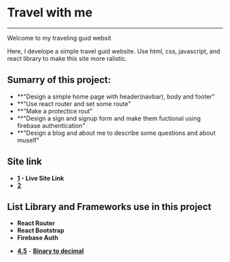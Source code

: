 # Travel with me

---

Welcome to my traveling guid websit

Here, I develope a simple travel guid website. Use html, css, javascript, and react library to make this site more ralistic.

## Sumarry of this project:

- \*\*"Design a simple home page with header(navbar), body and footer"
- \*\*"Use react router and set some route"
- \*\*"Make a protectice rout"
- \*\*"Design a sign and signup form and make them fuctional using firebase authentication"
- \*\*"Design a blog and about me to describe some questions and about muself"

## Site link

- **[1](https://play.google.com/store/apps/details?id=com.learnprogramming.codecamp "Live Site") - Live Site Link**
- **[2](https://play.google.com/store/apps/details?id=com.learnprogramming.codecamp "Code Link")**

## List Library and Frameworks use in this project

- **React Router**
- **React Bootstrap**
- **Firebase Auth**

* **[4.5](https://play.google.com/store/apps/details?id=com.learnprogramming.codecamp "Binary to decimal")** - **[Binary to decimal](premium)**
